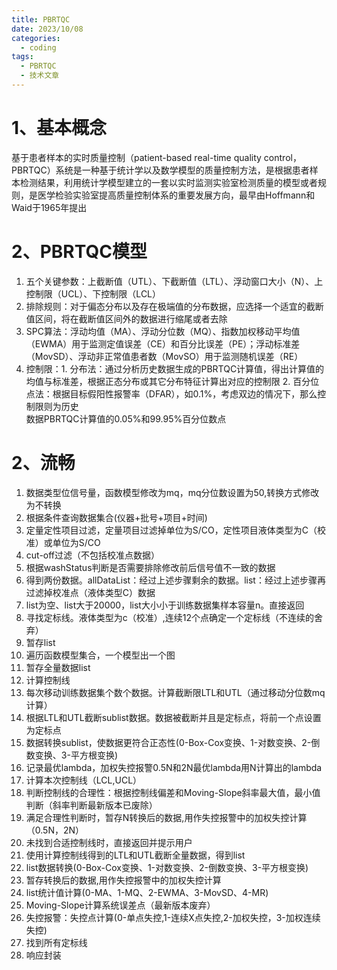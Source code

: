 ```yaml
---
title: PBRTQC
date: 2023/10/08
categories:
  - coding
tags:
  - PBRTQC
  - 技术文章
---
```

# 1、基本概念

基于患者样本的实时质量控制（patient-based real-time quality control，PBRTQC）系统是一种基于统计学以及数学模型的质量控制方法，是根据患者样本检测结果，利用统计学模型建立的一套以实时监测实验室检测质量的模型或者规则，是医学检验实验室提高质量控制体系的重要发展方向，最早由Hoffmann和Waid于1965年提出

# 2、PBRTQC模型

1. 五个关键参数：上截断值（UTL）、下截断值（LTL）、浮动窗口大小（N）、上控制限（UCL）、下控制限（LCL）
2. 排除规则：对于偏态分布以及存在极端值的分布数据，应选择一个适宜的截断值区间，将在截断值区间外的数据进行缩尾或者去除
3. SPC算法：浮动均值（MA）、浮动分位数（MQ）、指数加权移动平均值（EWMA）用于监测定值误差（CE）和百分比误差（PE）；浮动标准差（MovSD）、浮动非正常值患者数（MovSO）用于监测随机误差（RE）
4. 控制限：1. 分布法：通过分析历史数据生成的PBRTQC计算值，得出计算值的均值与标准差，根据正态分布或其它分布特征计算出对应的控制限
           2. 百分位点法：根据目标假阳性报警率（DFAR），如0.1%，考虑双边的情况下，那么控制限则为历史       
    数据PBRTQC计算值的0.05%和99.95%百分位数点


# 2、流畅

1. 数据类型位信号量，函数模型修改为mq，mq分位数设置为50,转换方式修改为不转换
2. 根据条件查询数据集合(仪器+批号+项目+时间)
3. 定量定性项目过滤，定量项目过滤掉单位为S/CO，定性项目液体类型为C（校准）或单位为S/CO
4. cut-off过滤（不包括校准点数据）
5. 根据washStatus判断是否需要排除修改前后信号值不一致的数据
6. 得到两份数据。allDataList：经过上述步骤剩余的数据。list：经过上述步骤再过滤掉校准点（液体类型C）数据
7. list为空、list大于20000，list大小小于训练数据集样本容量n。直接返回
8. 寻找定标线。液体类型为c（校准）,连续12个点确定一个定标线（不连续的舍弃）
9. 暂存list
10. 遍历函数模型集合，一个模型出一个图
11. 暂存全量数据list
12. 计算控制线
13. 每次移动训练数据集个数个数据。计算截断限LTL和UTL（通过移动分位数mq计算）
14. 根据LTL和UTL截断sublist数据。数据被截断并且是定标点，将前一个点设置为定标点
15. 数据转换sublist，使数据更符合正态性(0-Box-Cox变换、1-对数变换、2-倒数变换、3-平方根变换)
16. 记录最优lambda，加权失控报警0.5N和2N最优lambda用N计算出的lambda
17. 计算本次控制线（LCL,UCL）
18. 判断控制线的合理性：根据控制线偏差和Moving-Slope斜率最大值，最小值判断（斜率判断最新版本已废除）
19. 满足合理性判断时，暂存N转换后的数据,用作失控报警中的加权失控计算（0.5N，2N）
20. 未找到合适控制线时，直接返回并提示用户
21. 使用计算控制线得到的LTL和UTL截断全量数据，得到list
22. list数据转换(0-Box-Cox变换、1-对数变换、2-倒数变换、3-平方根变换)
23. 暂存转换后的数据,用作失控报警中的加权失控计算
24. list统计值计算(0-MA、1-MQ、2-EWMA、3-MovSD、4-MR)
25. Moving-Slope计算系统误差点（最新版本废弃）
26. 失控报警：失控点计算(0-单点失控,1-连续X点失控,2-加权失控，3-加权连续失控)
27. 找到所有定标线
28. 响应封装